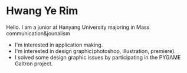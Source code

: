 Hwang Ye Rim
======

Hello. I am a junior at Hanyang University majoring in Mass communication&jounalism

* I'm interested in application making.
* I'm interested in design graphic(photoshop, illustration, premiere).
* I solved some design graphic issues by participating in the PYGAME Galtron project.
